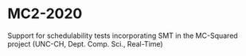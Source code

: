 # MC2-2020
Support for schedulability tests incorporating SMT in the MC-Squared project (UNC-CH, Dept. Comp. Sci., Real-Time)
